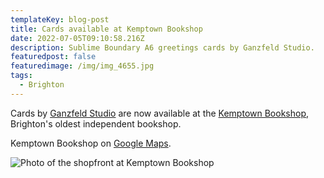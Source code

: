 ```yaml
---
templateKey: blog-post
title: Cards available at Kemptown Bookshop
date: 2022-07-05T09:10:58.216Z
description: Sublime Boundary A6 greetings cards by Ganzfeld Studio.
featuredpost: false
featuredimage: /img/img_4655.jpg
tags:
  - Brighton
---
```

Cards by [Ganzfeld Studio](https://ganzfeld.studio) are now available at the [Kemptown Bookshop](https://www.kemptownbookshop.co.uk/), Brighton's oldest independent bookshop.

Kemptown Bookshop on [Google Maps](https://goo.gl/maps/rbMCygzfbB58P9MK6).

![Photo of the shopfront at Kemptown Bookshop](/img/img_4655.jpg)
